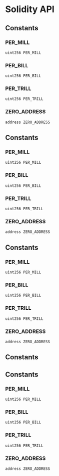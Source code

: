# Solidity API

## Constants

### PER_MILL

```solidity
uint256 PER_MILL
```

### PER_BILL

```solidity
uint256 PER_BILL
```

### PER_TRILL

```solidity
uint256 PER_TRILL
```

### ZERO_ADDRESS

```solidity
address ZERO_ADDRESS
```

## Constants

### PER_MILL

```solidity
uint256 PER_MILL
```

### PER_BILL

```solidity
uint256 PER_BILL
```

### PER_TRILL

```solidity
uint256 PER_TRILL
```

### ZERO_ADDRESS

```solidity
address ZERO_ADDRESS
```

## Constants

### PER_MILL

```solidity
uint256 PER_MILL
```

### PER_BILL

```solidity
uint256 PER_BILL
```

### PER_TRILL

```solidity
uint256 PER_TRILL
```

### ZERO_ADDRESS

```solidity
address ZERO_ADDRESS
```

## Constants

## Constants

### PER_MILL

```solidity
uint256 PER_MILL
```

### PER_BILL

```solidity
uint256 PER_BILL
```

### PER_TRILL

```solidity
uint256 PER_TRILL
```

### ZERO_ADDRESS

```solidity
address ZERO_ADDRESS
```

